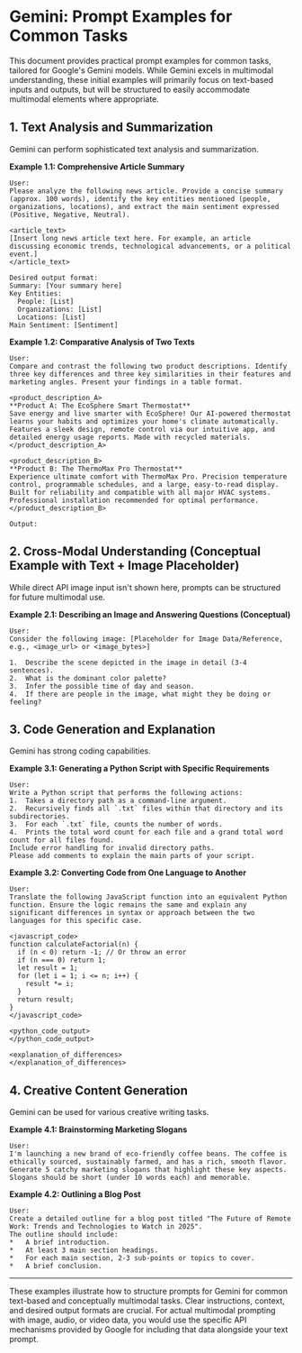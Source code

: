 # Gemini: Prompt Examples for Common Tasks

This document provides practical prompt examples for common tasks, tailored for Google's Gemini models. While Gemini excels in multimodal understanding, these initial examples will primarily focus on text-based inputs and outputs, but will be structured to easily accommodate multimodal elements where appropriate.

## 1. Text Analysis and Summarization

Gemini can perform sophisticated text analysis and summarization.

**Example 1.1: Comprehensive Article Summary**

```
User:
Please analyze the following news article. Provide a concise summary (approx. 100 words), identify the key entities mentioned (people, organizations, locations), and extract the main sentiment expressed (Positive, Negative, Neutral).

<article_text>
[Insert long news article text here. For example, an article discussing economic trends, technological advancements, or a political event.]
</article_text>

Desired output format:
Summary: [Your summary here]
Key Entities:
  People: [List]
  Organizations: [List]
  Locations: [List]
Main Sentiment: [Sentiment]
```

**Example 1.2: Comparative Analysis of Two Texts**

```
User:
Compare and contrast the following two product descriptions. Identify three key differences and three key similarities in their features and marketing angles. Present your findings in a table format.

<product_description_A>
**Product A: The EcoSphere Smart Thermostat**
Save energy and live smarter with EcoSphere! Our AI-powered thermostat learns your habits and optimizes your home's climate automatically. Features a sleek design, remote control via our intuitive app, and detailed energy usage reports. Made with recycled materials.
</product_description_A>

<product_description_B>
**Product B: The ThermoMax Pro Thermostat**
Experience ultimate comfort with ThermoMax Pro. Precision temperature control, programmable schedules, and a large, easy-to-read display. Built for reliability and compatible with all major HVAC systems. Professional installation recommended for optimal performance.
</product_description_B>

Output:
```

## 2. Cross-Modal Understanding (Conceptual Example with Text + Image Placeholder)

While direct API image input isn't shown here, prompts can be structured for future multimodal use.

**Example 2.1: Describing an Image and Answering Questions (Conceptual)**

```
User:
Consider the following image: [Placeholder for Image Data/Reference, e.g., <image_url> or <image_bytes>]

1.  Describe the scene depicted in the image in detail (3-4 sentences).
2.  What is the dominant color palette?
3.  Infer the possible time of day and season.
4.  If there are people in the image, what might they be doing or feeling?
```

## 3. Code Generation and Explanation

Gemini has strong coding capabilities.

**Example 3.1: Generating a Python Script with Specific Requirements**

```
User:
Write a Python script that performs the following actions:
1.  Takes a directory path as a command-line argument.
2.  Recursively finds all `.txt` files within that directory and its subdirectories.
3.  For each `.txt` file, counts the number of words.
4.  Prints the total word count for each file and a grand total word count for all files found.
Include error handling for invalid directory paths.
Please add comments to explain the main parts of your script.
```

**Example 3.2: Converting Code from One Language to Another**

```
User:
Translate the following JavaScript function into an equivalent Python function. Ensure the logic remains the same and explain any significant differences in syntax or approach between the two languages for this specific case.

<javascript_code>
function calculateFactorial(n) {
  if (n < 0) return -1; // Or throw an error
  if (n === 0) return 1;
  let result = 1;
  for (let i = 1; i <= n; i++) {
    result *= i;
  }
  return result;
}
</javascript_code>

<python_code_output>
</python_code_output>

<explanation_of_differences>
</explanation_of_differences>
```

## 4. Creative Content Generation

Gemini can be used for various creative writing tasks.

**Example 4.1: Brainstorming Marketing Slogans**

```
User:
I'm launching a new brand of eco-friendly coffee beans. The coffee is ethically sourced, sustainably farmed, and has a rich, smooth flavor. Generate 5 catchy marketing slogans that highlight these key aspects.
Slogans should be short (under 10 words each) and memorable.
```

**Example 4.2: Outlining a Blog Post**

```
User:
Create a detailed outline for a blog post titled "The Future of Remote Work: Trends and Technologies to Watch in 2025".
The outline should include:
*   A brief introduction.
*   At least 3 main section headings.
*   For each main section, 2-3 sub-points or topics to cover.
*   A brief conclusion.
```

---

These examples illustrate how to structure prompts for Gemini for common text-based and conceptually multimodal tasks. Clear instructions, context, and desired output formats are crucial. For actual multimodal prompting with image, audio, or video data, you would use the specific API mechanisms provided by Google for including that data alongside your text prompt. 